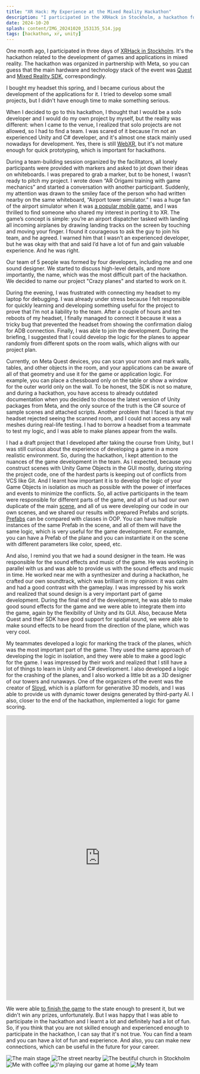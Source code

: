 ```yaml
---
title: "XR Hack: My Experience at the Mixed Reality Hackathon"
description: "I participated in the XRHack in Stockholm, a hackathon for developing games and applications in mixed reality. I joined a team to develop an airport tower simulator game for Meta Quest. Here's my experience and what I learned."
date: 2024-10-20
splash: content/IMG_20241020_153135_514.jpg
tags: [hackathon, xr, unity]
---
```


One month ago, I participated in three days of [XRHack in Stockholm](https://www.xrhack.com/stockholm). It's the hackathon related to the development of games and applications in mixed reality. The hackathon was organized in partnership with Meta, so you can guess that the main hardware and technology stack of the event was [Quest](https://en.wikipedia.org/wiki/Meta_Quest) and [Mixed Reality SDK](https://developers.meta.com/horizon/blog/building-mixed-reality-MR-meta-quest-3-connect-developers-presence-platform/), correspondingly.

I bought my headset this spring, and I became curious about the development of the applications for it. I tried to develop some small projects, but I didn't have enough time to make something serious.

When I decided to go to this hackathon, I thought that I would be a solo developer and I would do my own project by myself, but the reality was different: when I came to the venue, I realized that solo projects are not allowed, so I had to find a team. I was scared of it because I'm not an experienced Unity and C# developer, and it's almost one stack mainly used nowadays for development. Yes, there is still [WebXR](https://developer.mozilla.org/en-US/docs/Web/API/WebXR_Device_API), but it's not mature enough for quick prototyping, which is important for hackathons.

During a team-building session organized by the facilitators, all lonely participants were provided with markers and asked to jot down their ideas on whiteboards. I was prepared to grab a marker, but to be honest, I wasn’t ready to pitch my project. I wrote down “AR Origami training with game mechanics” and started a conversation with another participant. Suddenly, my attention was drawn to the smiley face of the person who had written nearby on the same whiteboard, “Airport tower simulator.” I was a huge fan of the airport simulator when it was [a popular mobile game](https://play.google.com/store/apps/details?id=dk.logisoft.aircontrolfull&hl=en), and I was thrilled to find someone who shared my interest in porting it to XR. The game’s concept is simple: you’re an airport dispatcher tasked with landing all incoming airplanes by drawing landing tracks on the screen by touching and moving your finger. I found it courageous to ask the guy to join his team, and he agreed. I warned him that I wasn’t an experienced developer, but he was okay with that and said I’d have a lot of fun and gain valuable experience. And he was right.

Our team of 5 people was formed by four developers, including me and one sound designer. We started to discuss high-level details, and more importantly, the name, which was the most difficult part of the hackathon. We decided to name our project "Crazy planes" and started to work on it.

During the evening, I was frustrated with connecting my headset to my laptop for debugging. I was already under stress because I felt responsible for quickly learning and developing something useful for the project to prove that I’m not a liability to the team. After a couple of hours and ten reboots of my headset, I finally managed to connect it because it was a tricky bug that prevented the headset from showing the confirmation dialog for ADB connection. Finally, I was able to join the development. During the briefing, I suggested that I could develop the logic for the planes to appear randomly from different spots on the room walls, which aligns with our project plan.

Currently, on Meta Quest devices, you can scan your room and mark walls, tables, and other objects in the room, and your applications can be aware of all of that geometry and use it for the game or application logic. For example, you can place a chessboard only on the table or show a window for the outer world only on the wall. To be honest, the SDK is not so mature, and during a hackathon, you have access to already outdated documentation when you decided to choose the latest version of Unity packages from Meta, and the only source of the truth is the C# source of sample scenes and attached scripts. Another problem that I faced is that my headset rejected seeing the scanned room, and I could not access any wall meshes during real-life testing. I had to borrow a headset from a teammate to test my logic, and I was able to make planes appear from the walls.

I had a draft project that I developed after taking the course from Unity, but I was still curious about the experience of developing a game in a more realistic environment. So, during the hackathon, I kept attention to the nuances of the game development in the team. As I expected, because you construct scenes with Unity Game Objects in the GUI mostly, during storing the project code, one of the hardest parts is keeping out of conflicts from VCS like Git. And I learnt how important it is to develop the logic of your Game Objects in isolation as much as possible with the power of interfaces and events to minimize the conflicts. So, all active participants in the team were responsible for different parts of the game, and all of us had our own duplicate of the main [scene](https://docs.unity3d.com/Manual/CreatingScenes.html), and all of us were developing our code in our own scenes, and we shared our results with prepared Prefabs and scripts. [Prefabs](https://docs.unity3d.com/Manual/Prefabs.html) can be compared with classes in OOP. You can have multiple instances of the same Prefab in the scene, and all of them will have the same logic, which is very useful for the game development. For example, you can have a Prefab of the plane and you can instantiate it on the scene with different parameters like color, speed, etc.

And also, I remind you that we had a sound designer in the team. He was responsible for the sound effects and music of the game. He was working in parallel with us and was able to provide us with the sound effects and music in time. He worked near me with a synthesizer and during a hackathon, he crafted our own soundtrack, which was brilliant in my opinion: it was calm and had a good contrast with the gameplay. I was impressed by his work and realized that sound design is a very important part of game development. During the final end of the development, he was able to make good sound effects for the game and we were able to integrate them into the game, again by the flexibility of Unity and its GUI. Also, because Meta Quest and their SDK have good support for spatial sound, we were able to make sound effects to be heard from the direction of the plane, which was very cool.

My teammates developed a logic for marking the track of the planes, which was the most important part of the game. They used the same approach of developing the logic in isolation, and they were able to make a good logic for the game. I was impressed by their work and realized that I still have a lot of things to learn in Unity and C# development. I also developed a logic for the crashing of the planes, and I also worked a little bit as a 3D designer of our towers and runaways. One of the organizers of the event was the creator of [Sloyd](https://www.sloyd.ai/), which is a platform for generative 3D models, and I was able to provide us with dynamic tower designs generated by third-party AI. I also, closer to the end of the hackathon, implemented a logic for game scoring.

<iframe width="429" height="764" src="https://www.youtube.com/embed/9cMk7cetimc" title="Crazy Planes – Flight Control but in Mixed Reality! #XRHack #hackathon #vr #extendedreality" frameborder="0" allow="accelerometer; autoplay; clipboard-write; encrypted-media; gyroscope; picture-in-picture; web-share" referrerpolicy="strict-origin-when-cross-origin" allowfullscreen style="width: 100%;"></iframe>

We were able [to finish the game](https://devpost.com/software/crazy-planes) to the state enough to present it, but we didn't win any prizes, unfortunately. But I was happy that I was able to participate in the hackathon and I learnt a lot and definitely had a lot of fun. So, if you think that you are not skilled enough and experienced enough to participate in the hackathon, I can say that it's not true. You can find a team and you can have a lot of fun and experience. And also, you can make new connections, which can be useful in the future for your career.

<script src="https://unpkg.com/@appnest/masonry-layout/umd/masonry-layout.min.js"></script>
<masonry-layout gap="20">
<img src="{% imageUrl 'content/IMG_20241020_152842_235.jpg' %}" alt="The main stage" />
<img src="{% imageUrl 'content/IMG_20241020_152842_085.jpg' %}" alt="The street nearby" />
<img src="{% imageUrl 'content/IMG_20241020_152842_248.jpg' %}" alt="The beutiful church in Stockholm" />
<img src="{% imageUrl 'content/IMG_20241020_152842_421.jpg' %}" alt="Me with coffee" />
<img src="{% imageUrl 'content/IMG_20241020_152841_769.jpg' %}" alt="I'm playing our game at home" />
<img src="{% imageUrl 'content/IMG_20241020_153135_514.jpg' %}" alt="My team" />
</masonry-layout>
